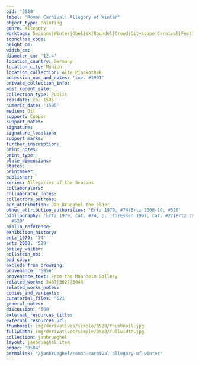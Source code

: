 ```yaml
---
pid: '3528'
label: 'Roman Carnival: Allegory of Winter'
object_type: Painting
genre: Allegory
worktags: Seasons|Winter|Obelisk|Roundel|Crowd|Cityscape|Carnival|Festival
iconclass_code:
height_cm:
width_cm:
diameter_cm: '12.4'
location_country: Germany
location_city: Munich
location_collection: Alte Pinakothek
accession_nos_and_notes: 'inv. #1991'
private_collection_info:
most_recent_sale:
collection_type: Public
realdate: ca. 1595
numeric_date: '1595'
medium: Oil
support: Copper
support_notes:
signature:
signature_location:
support_marks:
further_inscription:
print_notes:
print_type:
plate_dimensions:
states:
printmaker:
publisher:
series: Allegories of the Seasons
collaborators:
collaborator_notes:
collectors_patrons:
our_attribution: Jan Brueghel the Elder
other_attribution_authorities: 'Ertz 1979, #74|Ertz 2008-10, #528'
bibliography: 'Ertz 1979, cat. #74, p. 115|Essen 1997, cat. #27|Ertz 2008-10, cat.
  #528'
biblio_reference:
exhibition_history:
ertz_1979: '74'
ertz_2008: '528'
bailey_walker:
hollstein_no:
bad_copy:
exclude_from_browsing:
provenance: '5956'
provenance_text: From the Mannheim Gallery
related_works: 3487|3627|3048
related_works_notes:
copies_and_variants:
curatorial_files: '621'
general_notes:
discussion: '500'
external_resources_title:
external_resources_url:
thumbnail: img/derivatives/simple/3528/thumbnail.jpg
fullwidth: img/derivatives/simple/3528/fullwidth.jpg
collection: janbrueghel
layout: janbrueghel_item
order: '0584'
permalink: "/janbrueghel/roman-carnival-allegory-of-winter"
---
```

